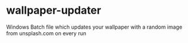 # wallpaper-updater
Windows Batch file which updates your wallpaper with a random image from unsplash.com on every run
